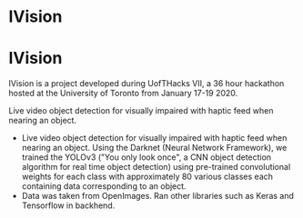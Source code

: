 # IVision

# IVision
IVision is a project developed during UofTHacks VII, a 36 hour hackathon hosted at the University of Toronto from January 17-19 2020.

Live video object detection for visually impaired with haptic feed when nearing an object. 

- Live video object detection for visually impaired with haptic feed when nearing an object. Using the Darknet (Neural Network Framework), we trained the YOLOv3 ("You only look once", a CNN object detection algorithm for real time object detection) using pre-trained convolutional weights for each class with approximately 80 various classes each containing data corresponding to an object. 
- Data was taken from OpenImages. Ran other libraries such as Keras and Tensorflow in backhend.

